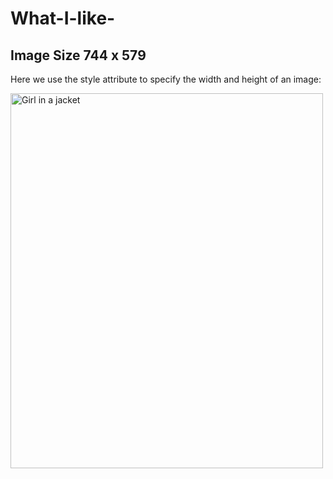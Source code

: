 # What-I-like-

<!DOCTYPE html>
<html>
<body>

<h2>Image Size 744 x 579
 
</h2>

<p>Here we use the style attribute to specify the width and height of an image:</p>

<img src="img_girl.jpg" alt="Girl in a jacket" style="width:500px;height:600px;">

</body>
</html>
